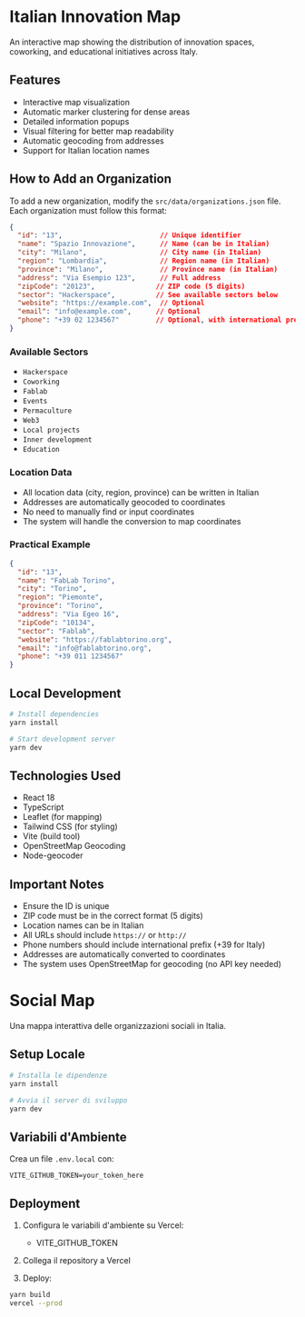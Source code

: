 # Italian Innovation Map

An interactive map showing the distribution of innovation spaces, coworking, and educational initiatives across Italy.

## Features
- Interactive map visualization
- Automatic marker clustering for dense areas
- Detailed information popups
- Visual filtering for better map readability
- Automatic geocoding from addresses
- Support for Italian location names

## How to Add an Organization

To add a new organization, modify the `src/data/organizations.json` file. Each organization must follow this format:

```json
{
  "id": "13",                        // Unique identifier
  "name": "Spazio Innovazione",      // Name (can be in Italian)
  "city": "Milano",                  // City name (in Italian)
  "region": "Lombardia",             // Region name (in Italian)
  "province": "Milano",              // Province name (in Italian)
  "address": "Via Esempio 123",      // Full address
  "zipCode": "20123",               // ZIP code (5 digits)
  "sector": "Hackerspace",          // See available sectors below
  "website": "https://example.com",  // Optional
  "email": "info@example.com",      // Optional
  "phone": "+39 02 1234567"         // Optional, with international prefix
}
```

### Available Sectors
- `Hackerspace`
- `Coworking`
- `Fablab`
- `Events`
- `Permaculture`
- `Web3`
- `Local projects`
- `Inner development`
- `Education`

### Location Data
- All location data (city, region, province) can be written in Italian
- Addresses are automatically geocoded to coordinates
- No need to manually find or input coordinates
- The system will handle the conversion to map coordinates

### Practical Example
```json
{
  "id": "13",
  "name": "FabLab Torino",
  "city": "Torino",
  "region": "Piemonte",
  "province": "Torino",
  "address": "Via Egeo 16",
  "zipCode": "10134",
  "sector": "Fablab",
  "website": "https://fablabtorino.org",
  "email": "info@fablabtorino.org",
  "phone": "+39 011 1234567"
}
```

## Local Development

```bash
# Install dependencies
yarn install

# Start development server
yarn dev
```

## Technologies Used
- React 18
- TypeScript
- Leaflet (for mapping)
- Tailwind CSS (for styling)
- Vite (build tool)
- OpenStreetMap Geocoding
- Node-geocoder

## Important Notes
- Ensure the ID is unique
- ZIP code must be in the correct format (5 digits)
- Location names can be in Italian
- All URLs should include `https://` or `http://`
- Phone numbers should include international prefix (+39 for Italy)
- Addresses are automatically converted to coordinates
- The system uses OpenStreetMap for geocoding (no API key needed)

# Social Map

Una mappa interattiva delle organizzazioni sociali in Italia.

## Setup Locale

```bash
# Installa le dipendenze
yarn install

# Avvia il server di sviluppo
yarn dev
```

## Variabili d'Ambiente

Crea un file `.env.local` con:

```
VITE_GITHUB_TOKEN=your_token_here
```

## Deployment

1. Configura le variabili d'ambiente su Vercel:
   - VITE_GITHUB_TOKEN

2. Collega il repository a Vercel

3. Deploy:
```bash
yarn build
vercel --prod
```
